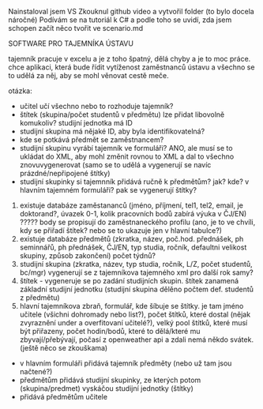Nainstaloval jsem VS
Zkouknul github video a vytvořil folder (to bylo docela náročné)
Podívám se na tutoriál k C# a podle toho se uvidí, zda jsem schopen začít něco tvořit ve scenario.md 

SOFTWARE PRO TAJEMNÍKA ÚSTAVU

tajemník pracuje v excelu a je z toho špatný, dělá chyby a je to moc práce. chce aplikaci, která bude řídit vytíženost zaměstnanců ústavu a všechno se to udělá za něj, aby se mohl věnovat cestě meče.

otázka: 
- učitel učí všechno nebo to rozhoduje tajemník? 
- štítek (skupina/počet studentů v předmětu) lze přidat libovolně komukoliv? studijní jednotka má ID
- studijní skupina má nějaké ID, aby byla identifikovatelná?
- kde se potkává předmět se zaměstnancem?
- studijní skupinu vyrábí tajemník ve formuláři? ANO, ale musí se to ukládat do XML, aby mohl změnit rovnou to XML a dal to všechno znovuvygenerovat (samo se to udělá a vygenerují se navíc prázdné/nepřipojené štítky)
- studijní skupinky si tajemnník přidává ručně k předmětům? jak? kde? v hlavním tajemném formuláři? pak se vygenerují štítky?

1. existuje databáze zaměstananců (jméno, příjmení, tel1, tel2, email, je doktorand?, úvazek 0-1, kolik pracovních bodů zabírá výuka v ČJ/EN) ????? body se propisují do zaměstnaneckého profilu (ano, je to ve chvíli, kdy se přiřadí štítek? nebo se to ukazuje jen v hlavní tabulce?)
2. existuje databáze předmětů (zkratka, název, poč.hod. přednášek, ph seminnářů, ph přednášek, ČJ/EN, typ studia, ročník, defaultni velikost skupiny, způsob zakončení) počet týdnů?
3. studijní skupina (zkratka, název, typ studia, ročník, L/Z, počet studentů, bc/mgr) vygenerují se z tajemníkova tajemného xml pro další rok samy?
4. štítek - vygeneruje se po zadání studijních skupin. štítek zanamená základní studijní jednotku (studijní skupina dělěno počtem def. studentů z předmětu)
5. hlavní tajemníkova zbraň, formulář, kde šíbuje se štítky. je tam jméno učitele (všichni dohromady nebo list?), počet štítků, které dostal (nějak zvyraznění under a overfitovaní učitelé?), velký pool štítků, které musí být přiřazeny, počet hodin/bodů, které to dělá/které mu zbyvají/přebývají, počasí z openweather api a zdali nemá někdo svátek. (ještě něco se zkouškama)
 - v hlavním formuláři přidává tajemník předměty (nebo už tam jsou načtené?)
 - předmětům přidává studijní skupinky, ze kterých potom (skupina/predmet) vyskáčou studijní jednotky (štítky)
 - přidává předmětům učitele 
